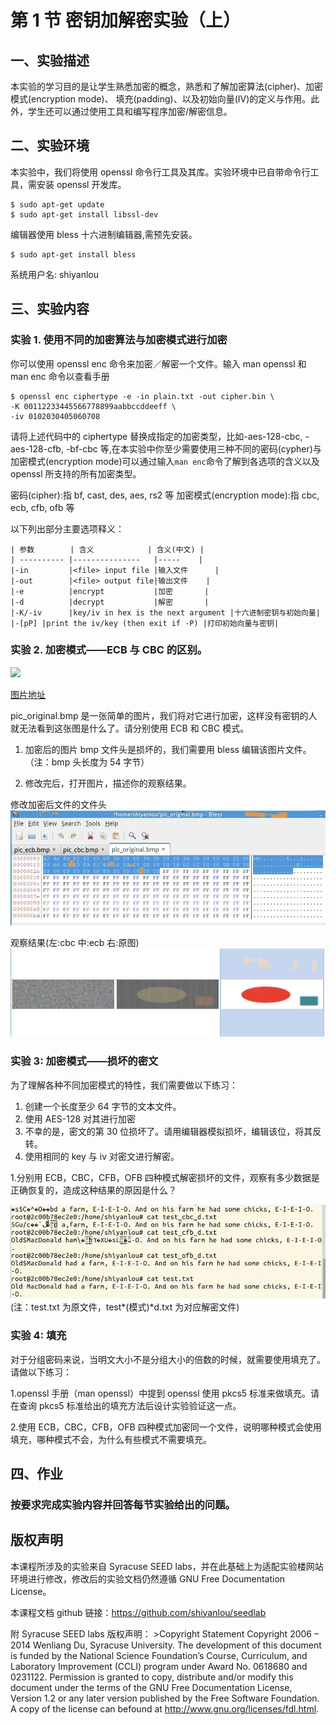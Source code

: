 # 第 1 节 密钥加解密实验（上）

## 一、实验描述

本实验的学习目的是让学生熟悉加密的概念，熟悉和了解加密算法(cipher)、加密模式(encryption mode)、 填充(padding)、以及初始向量(IV)的定义与作用。此外，学生还可以通过使用工具和编写程序加密/解密信息。

## 二、实验环境

本实验中，我们将使用 openssl 命令行工具及其库。实验环境中已自带命令行工具，需安装 openssl 开发库。

```
$ sudo apt-get update
$ sudo apt-get install libssl-dev 
```

编辑器使用 bless 十六进制编辑器,需预先安装。

```
$ sudo apt-get install bless 
```

系统用户名: shiyanlou

## 三、实验内容

### 实验 1\. 使用不同的加密算法与加密模式进行加密

你可以使用 openssl enc 命令来加密／解密一个文件。输入 man openssl 和 man enc 命令以查看手册

```
$ openssl enc ciphertype -e -in plain.txt -out cipher.bin \
-K 00112233445566778899aabbccddeeff \
-iv 0102030405060708 
```

请将上述代码中的 ciphertype 替换成指定的加密类型，比如-aes-128-cbc, -aes-128-cfb, -bf-cbc 等,在本实验中你至少需要使用三种不同的密码(cypher)与加密模式(encryption mode)可以通过输入`man enc`命令了解到各选项的含义以及 openssl 所支持的所有加密类型。

密码(cipher):指 bf, cast, des, aes, rs2 等 加密模式(encryption mode):指 cbc, ecb, cfb, ofb 等

以下列出部分主要选项释义：

```
| 参数        | 含义            | 含义(中文) |
| ---------- |---------------   |-----    | 
|-in         |<file> input file |输入文件      |
|-out        |<file> output file|输出文件    |
|-e          |encrypt           |加密       |
|-d          |decrypt           |解密       |
|-K/-iv      |key/iv in hex is the next argument |十六进制密钥与初始向量|
|-[pP] |print the iv/key (then exit if -P) |打印初始向量与密钥|
```

### 实验 2\. 加密模式——ECB 与 CBC 的区别。

![](http://www.cis.syr.edu/~wedu/seed/Labs_12.04/Crypto/Crypto_Encryption/files/pic_original.bmp)

[图片地址](http://www.cis.syr.edu/~wedu/seed/Labs_12.04/Crypto/Crypto_Encryption/files/pic_original.bmp)

pic_original.bmp 是一张简单的图片，我们将对它进行加密，这样没有密钥的人就无法看到这张图是什么了。请分别使用 ECB 和 CBC 模式。

1.  加密后的图片 bmp 文件头是损坏的，我们需要用 bless 编辑该图片文件。（注：bmp 头长度为 54 字节）

2.  修改完后，打开图片，描述你的观察结果。

修改加密后文件的文件头 ![](img/md0417787ssMTTDx.jpg)

观察结果(左:cbc 中:ecb 右:原图) ![](img/md0417787Fc2NBrY.jpg)

### 实验 3: 加密模式——损坏的密文

为了理解各种不同加密模式的特性，我们需要做以下练习：

1.  创建一个长度至少 64 字节的文本文件。
2.  使用 AES-128 对其进行加密
3.  不幸的是，密文的第 30 位损坏了。请用编辑器模拟损坏，编辑该位，将其反转。
4.  使用相同的 key 与 iv 对密文进行解密。

1.分别用 ECB，CBC，CFB，OFB 四种模式解密损坏的文件，观察有多少数据是正确恢复的，造成这种结果的原因是什么？

![](img/md0417787OGwpH6k.jpg) (注：test.txt 为原文件，test*(模式)*d.txt 为对应解密文件)

### 实验 4: 填充

对于分组密码来说，当明文大小不是分组大小的倍数的时候，就需要使用填充了。请做以下练习：

1.openssl 手册（man openssl）中提到 openssl 使用 pkcs5 标准来做填充。请在查询 pkcs5 标准给出的填充方法后设计实验验证这一点。

2.使用 ECB，CBC，CFB，OFB 四种模式加密同一个文件，说明哪种模式会使用填充，哪种模式不会，为什么有些模式不需要填充。

## 四、作业

### 按要求完成实验内容并回答每节实验给出的问题。

## 版权声明

本课程所涉及的实验来自 Syracuse SEED labs，并在此基础上为适配实验楼网站环境进行修改，修改后的实验文档仍然遵循 GNU Free Documentation License。

本课程文档 github 链接：https://github.com/shiyanlou/seedlab

附 Syracuse SEED labs 版权声明： >Copyright Statement Copyright 2006 – 2014 Wenliang Du, Syracuse University. The development of this document is funded by the National Science Foundation’s Course, Curriculum, and Laboratory Improvement (CCLI) program under Award No. 0618680 and 0231122\. Permission is granted to copy, distribute and/or modify this document under the terms of the GNU Free Documentation License, Version 1.2 or any later version published by the Free Software Foundation. A copy of the license can befound at http://www.gnu.org/licenses/fdl.html.